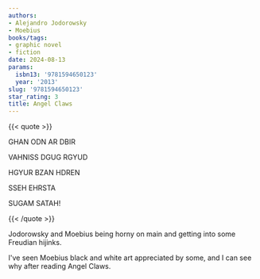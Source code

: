 ```yaml
---
authors:
- Alejandro Jodorowsky
- Moebius
books/tags:
- graphic novel
- fiction
date: 2024-08-13
params:
  isbn13: '9781594650123'
  year: '2013'
slug: '9781594650123'
star_rating: 3
title: Angel Claws
---
```


{{< quote >}}

GHAN ODN AR DBIR

VAHNISS DGUG RGYUD

HGYUR BZAN HDREN

SSEH EHRSTA

SUGAM SATAH!

{{< /quote >}}

Jodorowsky and Moebius being horny on main and getting into some Freudian hijinks.

I've seen Moebius black and white art appreciated by some, and I can see why after reading Angel Claws.

<!--more-->